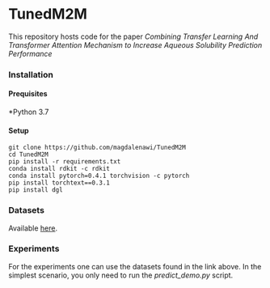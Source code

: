 # TunedM2M
This repository hosts code for the paper *Combining Transfer Learning And Transformer Attention Mechanism to Increase Aqueous Solubility Prediction Performance*

### Installation

#### Prequisites
*Python 3.7

#### Setup
```
git clone https://github.com/magdalenawi/TunedM2M
cd TunedM2M
pip install -r requirements.txt
conda install rdkit -c rdkit
conda install pytorch=0.4.1 torchvision -c pytorch
pip install torchtext==0.3.1
pip install dgl
```

### Datasets
Available [here](https://github.com/magdalenawi/TunedM2M/tree/main/data).

### Experiments
For the experiments one can use the datasets found in the link above. In the simplest scenario, you only need to run the *predict_demo.py* script.

